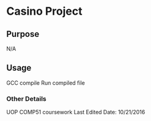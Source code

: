 # Casino Project

## Purpose
N/A 

## Usage
GCC compile
Run compiled file

### Other Details
UOP COMP51 coursework
Last Edited Date: 10/21/2016